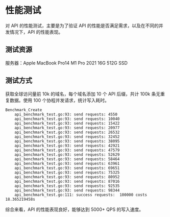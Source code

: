 
# 性能测试

对 API 的性能测试，主要是为了验证 API 的性能是否满足需求，以及在不同的并发情况下，API 的性能表现。

## 测试资源

服务器：Apple MacBook Pro14 M1 Pro 2021 16G 512G SSD

## 测试方式

获取全球访问量前 10k 的域名，每个域名添加 10 个 API 后缀，共计 100k 条无重复数据。使用 100 个协程并发请求，统计写入耗时。

```shell
Benchmark_Create
    api_benchmark_test.go:93: send requests: 4550
    api_benchmark_test.go:93: send requests: 10040
    api_benchmark_test.go:93: send requests: 15422
    api_benchmark_test.go:93: send requests: 20977
    api_benchmark_test.go:93: send requests: 26532
    api_benchmark_test.go:93: send requests: 32452
    api_benchmark_test.go:93: send requests: 38095
    api_benchmark_test.go:93: send requests: 42921
    api_benchmark_test.go:93: send requests: 47579
    api_benchmark_test.go:93: send requests: 52629
    api_benchmark_test.go:93: send requests: 58464
    api_benchmark_test.go:93: send requests: 63961
    api_benchmark_test.go:93: send requests: 69651
    api_benchmark_test.go:93: send requests: 75325
    api_benchmark_test.go:93: send requests: 80952
    api_benchmark_test.go:93: send requests: 87016
    api_benchmark_test.go:93: send requests: 92535
    api_benchmark_test.go:93: send requests: 98344
    api_benchmark_test.go:111: success requests:  100000 costs 18.365219458s
```
综合来看，API 的性能表现良好，能够达到 5000+ QPS 的写入速度。